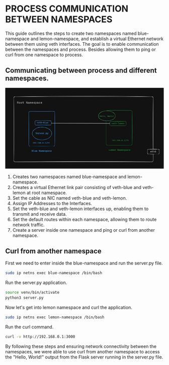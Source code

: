 # PROCESS COMMUNICATION BETWEEN NAMESPACES

This guide outlines the steps to create two namespaces named blue-namespace and lemon-namespace, and establish a virtual Ethernet network between them using veth interfaces. The goal is to enable communication between the namespaces and process. Besides allowing them to ping or curl from one namespace to process.


## Communicating between process and different namespaces.

![alt text](./images/process-com.png)

1. Creates two namespaces named blue-namespace and lemon-namespace.
2. Creates a virtual Ethernet link pair consisting of veth-blue and veth-lemon at root namespace.
3. Set the cable as NIC named veth-blue and veth-lemon.
4. Assign IP Addresses to the Interfaces.
5. Set the veth-blue and veth-lemon interfaces up, enabling them to transmit and receive data.
6. Set the default routes within each namespace, allowing them to route network traffic.
7. Create a server inside one namespace and ping or curl from another namespace.

## Curl from another namespace

First we need to enter inside the blue-namespace and run the server.py file.

```bash
sudo ip netns exec blue-namespace /bin/bash
```
Run the server.py application.

```bash
source venv/bin/activate
python3 server.py
```

Now let's get into lemon namespace and curl the application.

```bash
sudo ip netns exec lemon-namespace /bin/bash
```
Run the curl command.

```bash
curl -v http://192.168.0.1:3000
```
By following these steps and ensuring network connectivity between the namespaces, we were able to use curl from another namespace to access the "Hello, World!" output from the Flask server running in the server.py file.


